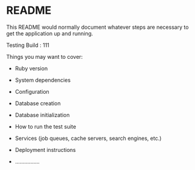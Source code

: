 # README

This README would normally document whatever steps are necessary to get the
application up and running.

Testing Build : 111

Things you may want to cover:

* Ruby version

* System dependencies

* Configuration

* Database creation

* Database initialization

* How to run the test suite

* Services (job queues, cache servers, search engines, etc.)

* Deployment instructions

* ................
